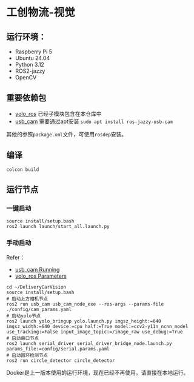 # 工创物流-视觉

## 运行环境：
- Raspberry Pi 5
- Ubuntu 24.04
- Python 3.12
- ROS2-jazzy
- OpenCV

## 重要依赖包
- [yolo_ros](https://github.com/mgonzs13/yolo_ros) 已经子模块包含在本仓库中
- [usb_cam](https://github.com/ros-drivers/usb_cam) 需要通过apt安装 `sudo apt install ros-jazzy-usb-cam`

其他的参照`package.xml`文件，可使用`rosdep`安装。

## 编译
```shell
colcon build
```
## 运行节点

### 一键启动
```shell
source install/setup.bash
ros2 launch launch/start_all.launch.py
```

### 手动启动

Refer：
- [usb_cam Running](https://github.com/ros-drivers/usb_cam?tab=readme-ov-file#running)
- [yolo_ros Parameters](https://github.com/mgonzs13/yolo_ros?tab=readme-ov-file#parameters)

```shell
cd ~/DeliveryCarVision
source install/setup.bash
# 启动上方相机节点
ros2 run usb_cam usb_cam_node_exe --ros-args --params-file ./config/cam_params.yaml 
# 启动yolo节点
ros2 launch yolo_bringup yolo.launch.py imgsz_height:=640 imgsz_width:=640 device:=cpu half:=True model:=ccv2-y11n_ncnn_model use_tracking:=False input_image_topic:=/image_raw use_debug:=True
# 启动串口节点
ros2 launch serial_driver serial_driver_bridge_node.launch.py params_file:=config/serial.params.yaml
# 启动圆环检测节点
ros2 run circle_detector circle_detector
```

Docker是上一版本使用的运行环境，现在已经不再使用。请直接在本地运行。
